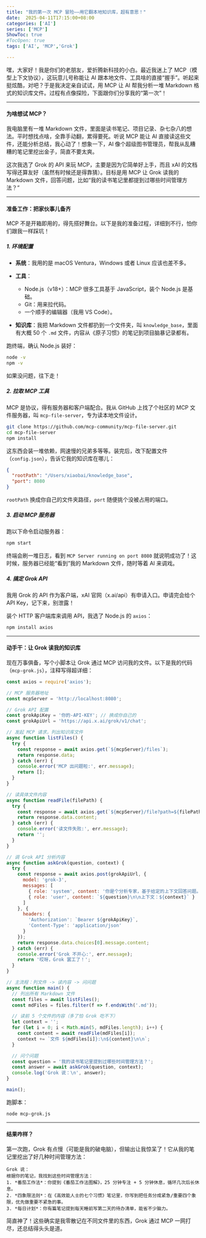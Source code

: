 ```yaml
---
title: "我的第一次 MCP 冒险——用它翻本地知识库，超有意思！"
date:  2025-04-11T17:15:00+08:00
categories: ['AI']
series: ['MCP']
ShowToc: true
#TocOpen: true
tags: ['AI', 'MCP','Grok']

---
```


嘿，大家好！我是你们的老朋友，爱折腾新科技的小白。最近我迷上了 MCP（模型上下文协议），这玩意儿号称能让 AI 跟本地文件、工具啥的直接“握手”。听起来挺炫酷，对吧？于是我决定亲自试试，用 MCP 让 AI 帮我分析一堆 Markdown 格式的知识库文件。过程有点像探险，下面跟你们分享我的“第一次”！

---

#### 为啥想试 MCP？

我电脑里有一堆 Markdown 文件，里面是读书笔记、项目记录、杂七杂八的想法。平时想找点啥，全靠手动翻，累得要死。听说 MCP 能让 AI 直接读这些文件，还能分析总结，我心动了！想象一下，AI 像个超级图书管理员，帮我从乱糟糟的笔记里挖出金子，简直不要太爽。

这次我选了 Grok 的 API 来玩 MCP，主要是因为它简单好上手，而且 xAI 的文档写得还算友好（虽然有时候还是得靠猜）。目标是用 MCP 让 Grok 读我的 Markdown 文件，回答问题，比如“我的读书笔记里都提到过哪些时间管理方法？”

---

#### 准备工作：把家伙事儿备齐

MCP 不是开箱即用的，得先搭好舞台。以下是我的准备过程，详细到不行，怕你们跟我一样踩坑！

##### 1. 环境配置

* **系统**：我用的是 macOS Ventura，Windows 或者 Linux 应该也差不多。
* **工具**：

  * Node.js（v18+）：MCP 很多工具基于 JavaScript，装个 Node.js 是基础。
  * Git：用来拉代码。
  * 一个顺手的编辑器（我用 VS Code）。
* **知识库**：我把 Markdown 文件都扔到一个文件夹，叫 `knowledge_base`，里面有大概 50 个 `.md` 文件，内容从《原子习惯》的笔记到项目脑暴记录都有。

跑终端，确认 Node.js 装好：

```bash
node -v
npm -v
```

如果没问题，往下走！

##### 2. 拉取 MCP 工具

MCP 是协议，得有服务器和客户端配合。我从 GitHub 上找了个社区的 MCP 文件服务器，叫 `mcp-file-server`，专为读本地文件设计。

```bash
git clone https://github.com/mcp-community/mcp-file-server.git
cd mcp-file-server
npm install
```

这东西会装一堆依赖，网速慢的兄弟多等等。装完后，改下配置文件（`config.json`），告诉它我的知识库在哪儿：

```json
{
  "rootPath": "/Users/xiaobai/knowledge_base",
  "port": 8080
}
```

`rootPath` 换成你自己的文件夹路径，`port` 随便挑个没被占用的端口。

##### 3. 启动 MCP 服务器

跑以下命令启动服务器：

```bash
npm start
```

终端会刷一堆日志，看到 `MCP Server running on port 8080` 就说明成功了！这时候，服务器已经能“看到”我的 Markdown 文件，随时等着 AI 来调戏。

##### 4. 搞定 Grok API

我用 Grok 的 API 作为客户端，xAI 官网（x.ai/api）有申请入口。申请完会给个 API Key，记下来，别泄露！

装个 HTTP 客户端库来调用 API，我选了 Node.js 的 `axios`：

```bash
npm install axios
```

---

#### 动手干：让 Grok 读我的知识库

现在万事俱备，写个小脚本让 Grok 通过 MCP 访问我的文件。以下是我的代码（`mcp-grok.js`），注释写得超详细：

```javascript
const axios = require('axios');

// MCP 服务器地址
const mcpServer = 'http://localhost:8080';

// Grok API 配置
const grokApiKey = '你的-API-KEY'; // 换成你自己的
const grokApiUrl = 'https://api.x.ai/grok/v1/chat';

// 发起 MCP 请求，列出知识库文件
async function listFiles() {
  try {
    const response = await axios.get(`${mcpServer}/files`);
    return response.data;
  } catch (err) {
    console.error('MCP 出问题啦:', err.message);
    return [];
  }
}

// 读具体文件内容
async function readFile(filePath) {
  try {
    const response = await axios.get(`${mcpServer}/file?path=${filePath}`);
    return response.data.content;
  } catch (err) {
    console.error('读文件失败:', err.message);
    return '';
  }
}

// 调 Grok API 分析内容
async function askGrok(question, context) {
  try {
    const response = await axios.post(grokApiUrl, {
      model: 'grok-3',
      messages: [
        { role: 'system', content: '你是个分析专家，基于给定的上下文回答问题。' },
        { role: 'user', content: `${question}\n\n上下文：${context}` }
      ]
    }, {
      headers: {
        'Authorization': `Bearer ${grokApiKey}`,
        'Content-Type': 'application/json'
      }
    });
    return response.data.choices[0].message.content;
  } catch (err) {
    console.error('Grok 不开心:', err.message);
    return '哎呀，Grok 罢工了！';
  }
}

// 主流程：列文件 -> 读内容 -> 问问题
async function main() {
  // 列出所有 Markdown 文件
  const files = await listFiles();
  const mdFiles = files.filter(f => f.endsWith('.md'));

  // 读前 5 个文件的内容（多了怕 Grok 吃不下）
  let context = '';
  for (let i = 0; i < Math.min(5, mdFiles.length); i++) {
    const content = await readFile(mdFiles[i]);
    context += `文件 ${mdFiles[i]}:\n${content}\n\n`;
  }

  // 问个问题
  const question = '我的读书笔记里提到过哪些时间管理方法？';
  const answer = await askGrok(question, context);
  console.log('Grok 说：\n', answer);
}

main();
```

跑脚本：

```bash
node mcp-grok.js
```

---

#### 结果咋样？

第一次跑，Grok 有点慢（可能是我的破电脑），但输出让我惊呆了！它从我的笔记里挖出了好几种时间管理方法：

```
Grok 说：
根据你的笔记，我找到这些时间管理方法：
1. *番茄工作法*：你提到《番茄工作法图解》，25 分钟专注 + 5 分钟休息，循环几次后长休息。
2. *四象限法则*：在《高效能人士的七个习惯》笔记里，你写到把任务分成紧急/重要四个象限，优先做重要不紧急的事。
3. *每日计划*：你有篇笔记提到每天睡前写第二天的待办清单，能省不少脑力。
```

简直神了！这些确实是我零散记在不同文件里的东西，Grok 通过 MCP 一网打尽，还总结得头头是道。
